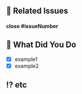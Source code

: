 ## 🎀 Related Issues

#### close #issueNumber

## 🤔 What Did You Do
- [x] example1
- [x] example2

## ⁉️ etc

